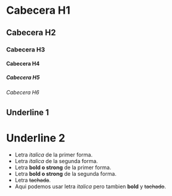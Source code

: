 # Cabecera H1
## Cabecera H2
### Cabecera H3
#### Cabecera H4
##### Cabecera H5
###### Cabecera H6

Underline 1
-----------

Underline 2
===========

- Letra *italica* de la primer forma.
- Letra _italica_ de la segunda forma.
- Letra **bold o strong** de la primer forma.
- Letra __bold o strong__ de la segunda forma.
- Letra ~~tachada~~.
- Aqui podemos usar letra *italica* pero tambien **bold** y ~~tachado~~.